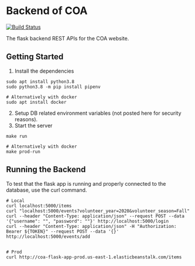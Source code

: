 # Backend of COA

[![Build Status](https://travis-ci.com/CleanOceanAction/coa_flask_app.svg?branch=master)](https://travis-ci.com/CleanOceanAction/coa_flask_app)

The flask backend REST APIs for the COA website.

## Getting Started

1. Install the dependencies

```
sudo apt install python3.8
sudo python3.8 -m pip install pipenv

# Alternatively with docker
sudo apt install docker
```

2. Setup DB related environment variables (not posted here for security reasons).
3. Start the server

```
make run

# Alternatively with docker
make prod-run
```

## Running the Backend

To test that the flask app is running and properly connected to the database,
use the curl command.

```
# Local
curl localhost:5000/items
curl "localhost:5000/events?volunteer_year=2020&volunteer_season=Fall"
curl --header "Content-Type: application/json" --request POST --data '{"username": "", "password": ""}' http://localhost:5000/login
curl --header "Content-Type: application/json" -H "Authorization: Bearer ${TOKEN}" --request POST --data '{}' http://localhost:5000/events/add


# Prod
curl http://coa-flask-app-prod.us-east-1.elasticbeanstalk.com/items
```

